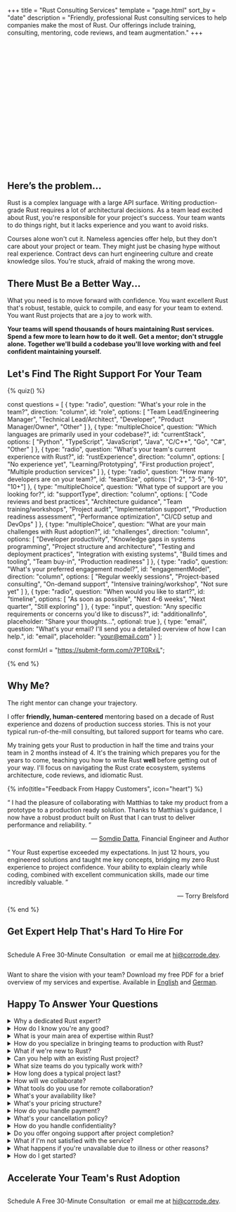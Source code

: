 +++
title = "Rust Consulting Services"
template = "page.html"
sort_by = "date"
description = "Friendly, professional Rust consulting services to help companies make the most of Rust. Our offerings include training, consulting, mentoring, code reviews, and team augmentation."
+++

<script src="https://fast.wistia.com/embed/medias/crzddicf9e.jsonp" async></script><script src="https://fast.wistia.com/assets/external/E-v1.js" async></script><div class="wistia_responsive_padding" style="padding:56.25% 0 0 0;position:relative;"><div class="wistia_responsive_wrapper" style="height:100%;left:0;position:absolute;top:0;width:100%;"><div class="wistia_embed wistia_async_crzddicf9e seo=false videoFoam=true" style="height:100%;position:relative;width:100%"><div class="wistia_swatch" style="height:100%;left:0;opacity:0;overflow:hidden;position:absolute;top:0;transition:opacity 200ms;width:100%;"><img src="https://fast.wistia.com/embed/medias/crzddicf9e/swatch" style="filter:blur(5px);height:100%;object-fit:contain;width:100%;" alt="" aria-hidden="true" onload="this.parentNode.style.opacity=1;" /></div></div></div></div>

## Here’s the problem...

Rust is a complex language with a large API surface. Writing production-grade Rust requires a lot of architectural decisions. As a team lead excited about Rust, you're responsible for your project's success.
Your team wants to do things right, but it lacks experience and you want to avoid risks.

Courses alone won't cut it. Nameless agencies offer help, but they
don't care about your project or team. They might just be chasing hype without real experience. Contract devs can hurt engineering culture and create 
knowledge silos. You're stuck, afraid of making the wrong move.

## There Must Be a Better Way...

What you need is to move forward with confidence. You want excellent Rust that's robust, testable, quick to compile, and easy for your team to extend. You want Rust projects that are a joy to work with.


**Your teams will spend thousands of hours maintaining Rust services. Spend a few more to learn how to do it well.**
**Get a mentor; don't struggle alone.**
**Together we'll build a codebase you'll love working with and feel confident maintaining yourself.**

## Let's Find The Right Support For Your Team

{% quiz() %}

const questions = [
  {
    type: "radio",
    question: "What's your role in the team?",
    direction: "column",
    id: "role",
    options: [
      "Team Lead/Engineering Manager",
      "Technical Lead/Architect",
      "Developer",
      "Product Manager/Owner",
      "Other"
    ]
  },
  {
    type: "multipleChoice",
    question: "Which languages are primarily used in your codebase?",
    id: "currentStack",
    options: [
      "Python",
      "TypeScript",
      "JavaScript",
      "Java",
      "C/C++",
      "Go",
      "C#",
      "Other"
    ]
  },
  {
    type: "radio",
    question: "What's your team's current experience with Rust?",
    id: "rustExperience",
    direction: "column",
    options: [
      "No experience yet",
      "Learning/Prototyping",
      "First production project",
      "Multiple production services"
    ]
  },
  {
    type: "radio",
    question: "How many developers are on your team?",
    id: "teamSize",
    options: ["1-2", "3-5", "6-10", "10+"]
  },
  {
    type: "multipleChoice",
    question: "What type of support are you looking for?",
    id: "supportType",
    direction: "column",
    options: [
      "Code reviews and best practices",
      "Architecture guidance",
      "Team training/workshops",
      "Project audit",
      "Implementation support",
      "Production readiness assessment",
      "Performance optimization",
      "CI/CD setup and DevOps"
    ]
  },
  {
    type: "multipleChoice",
    question: "What are your main challenges with Rust adoption?",
    id: "challenges",
    direction: "column",
    options: [
      "Developer productivity",
      "Knowledge gaps in systems programming",
      "Project structure and architecture",
      "Testing and deployment practices",
      "Integration with existing systems",
      "Build times and tooling",
      "Team buy-in",
      "Production readiness"
    ]
  },
  {
    type: "radio",
    question: "What's your preferred engagement model?",
    id: "engagementModel",
    direction: "column",
    options: [
      "Regular weekly sessions",
      "Project-based consulting",
      "On-demand support",
      "Intensive training/workshop",
      "Not sure yet"
    ]
  },
  {
    type: "radio",
    question: "When would you like to start?",
    id: "timeline",
    options: [
      "As soon as possible",
      "Next 4-6 weeks",
      "Next quarter",
      "Still exploring"
    ]
  },
  {
    type: "input",
    question: "Any specific requirements or concerns you'd like to discuss?",
    id: "additionalInfo",
    placeholder: "Share your thoughts...",
    optional: true
  },
  {
    type: "email",
    question: "What's your email? I'll send you a detailed overview of how I can help.",
    id: "email",
    placeholder: "your@email.com"
  }
];

const formUrl = "https://submit-form.com/r7PT0RxiL";

{% end %}

## Why Me?

The right mentor can change your trajectory.

I offer **friendly, human-centered** mentoring based on a decade of Rust experience and dozens of production success stories.
This is not your typical run-of-the-mill consulting, but tailored support for teams who care.

My training gets your Rust to production in half the time and trains your team in 2 months instead of 4.
It's the training which prepares you for the years to come, teaching you how to write Rust **well** before getting out of your way.
I'll focus on navigating the Rust crate ecosystem, systems architecture, code reviews, and idiomatic Rust.

{% info(title="Feedback From Happy Customers", icon="heart") %}

<q>
    I had the pleasure of collaborating with
    Matthias to take my product from a prototype to
    a production ready solution. Thanks
    to Matthias's guidance, I now have a robust
    product built on Rust that I can trust to
    deliver performance and reliability.
</q>
<p style="text-align:right">
&mdash; <a href="https://www.linkedin.com/in/somdip-datta/">Somdip Datta</a>, Financial Engineer and Author
</p>

<q>
  Your Rust expertise exceeded my expectations. In just 12 hours, you engineered
  solutions and taught me key concepts, bridging my zero Rust experience to
  project confidence. Your ability to explain clearly while coding, combined with
  excellent communication skills, made our time incredibly valuable.
</q>
<p style="text-align:right">
&mdash; Torry Brelsford 
</p>

{% end %}

## Get Expert Help That's Hard To Hire For

<div style="display: flex; align-items: center; justify-content: left; flex-direction: row; gap: 10px;">
  <a class="cta-button" data-cal-link="corrode/30min" data-cal-namespace="" data-cal-config='{"layout":"month_view"}'>Schedule A Free 30-Minute Consultation</a>
  <p>
    or email me at <a href="mailto:hi@corrode.dev">hi@corrode.dev</a>.
  </p>
</div>  

Want to share the vision with your team?
Download my free PDF for a brief overview of my services and expertise. Available in [English](corrode_rust_team_augmentation_en.pdf) and [German](corrode_rust_team_augmentation_de.pdf).

<script async src="https://tally.so/widgets/embed.js"></script>


## Happy To Answer Your Questions

<div class="faq-section">
  <details class="faq-item">
    <summary>Why a dedicated Rust expert?</summary>
    <p>Have you ever been to a restaurant that serves everything from sushi to pizza? How does that make you feel about the quality of the food? The same applies to software development. A generalist might be able to help you with many things, but they won't be able to provide the same level of expertise as a specialist.</p>
    <p>If you want sushi or pizza, I can recommend a great place around Düsseldorf, but I can help with Rust!</p>
  </details>

  <details class="faq-item">
    <summary>How do I know you're any good?</summary>
    <p>I am a passionate open-source maintainer. Some popular Rust crates I built are <a href="https://github.com/tinysearch/tinysearch">tinysearch</a>, <a href=" https://github.com/mre/hyperjson">hyperjson</a>, and <a href="https://github.com/lycheeverse/lychee">lychee</a>. My projects are used by companies like Google, Microsoft, and Amazon and integrated into more than 10,000 repositories.
    </p>
    <p>
      If you want to check how I communicate, check out my <a href="/podcast">podcast</a> where I talk to decision makers and lead engineers about Rust adoption in their companies.
    </p>
  </details>

  <details class="faq-item">
    <summary>What is your main area of expertise within Rust?</summary>
    <p>My main strength lies in backend systems, APIs, command-line tooling, and DevOps. I have extensive experience building high-performance, scalable systems in Rust, and delivering robust and efficient solutions. I also specialize in helping teams adopt Rust, providing training, code reviews, and ongoing support to ensure successful integration of Rust into your tech stack.</p>
  </details>

  <details class="faq-item">
    <summary>How do you specialize in bringing teams to production with Rust?</summary>
    <p>From experience, I learned that a lot of developers are excited about Rust and might even have started a project with it. However, they often struggle to bring it to production. This entails a lot of challenges, such as setting up a CI/CD pipeline, structuring the codebase, and dependency management.</p>
    <p>
    My expertise lies in guiding teams through the entire process of adopting Rust and deploying it to production. This includes initial strategy, architecture design, implementation, testing, and deployment. I focus on backend systems and APIs, ensuring they're robust, efficient, and scalable. My approach combines hands-on development with knowledge transfer, enabling your team to maintain and expand the system independently.</p>
  </details>

  <details class="faq-item">
      <summary>What if we're new to Rust?</summary>
      <p>That's perfectly fine! I specialize in helping teams adopt Rust. We can start with training sessions and gradually move into more hands-on development as your team's comfort with Rust grows.</p>
  </details>

  <details class="faq-item">
      <summary>Can you help with an existing Rust project?</summary>
      <p>Absolutely! Whether you need help optimizing an existing codebase, expanding functionality, or conducting code reviews, I can assist with projects at any stage of development.</p>
  </details>

  <details class="faq-item">
    <summary>What size teams do you typically work with?</summary>
    <p>I've worked with teams of various sizes, from small startups to large enterprise teams. My approach is adaptable to your team's size and structure. Whether you're a solo developer looking for mentorship or a large team transitioning to Rust, I can tailor my services to suit your needs.</p>
    <p>That said, I work best with small, focused groups. My ideal group size is 3-10 people, typically towards the lower end of that range. This allows for more personalized attention and effective knowledge transfer. If you have larger teams, we can arrange multiple sessions with smaller groups to ensure everyone gets the most out of our time together.</p>
  </details>

  <details class="faq-item">
      <summary>How long does a typical project last?</summary>
      <p>Project durations vary based on scope and complexity. Typically, engagements range from a few weeks for focused tasks to several months for more comprehensive projects. We'll discuss timelines during our initial consultation.</p>
  </details>

  <details class="faq-item">
      <summary>How will we collaborate?
      </summary>
      <p>I'm located in the Central European Timezone (CET), and I'm available for regular meetings during business hours.</p>
      <p>I work remotely with clients worldwide. However, I'm also open to on-site visits if needed, especially for workshops or kick-off meetings.</p>
  </details>

  <details class="faq-item">
    <summary>What tools do you use for remote collaboration?</summary>
    <p>I'm proficient with a variety of remote collaboration tools including Slack, Teams, Zoom, GitHub, Jira, Tuple, Rust Rover, Visual Studio Code, and GitLab. I'm also happy to adapt to your team's preferred tools and workflows to ensure seamless integration with your existing processes.</p>
  </details>

  <details class="faq-item">
      <summary>What's your availability like?</summary>
      <p>My availability varies, but I always strive to accommodate my clients' needs. It's best to reach out early so we can plan accordingly. For urgent requests, I'll do my best to adjust my schedule.</p>
  </details>

  <details class="faq-item">
    <summary>What's your pricing structure?</summary>
    <p>I offer flexible booking options for half days or full days. During these booked times, I'll be fully available for questions and consulting. We'll discuss and agree on the days in advance, and you have the flexibility to add or remove days as needed. This structure allows us to adapt to your project's evolving needs.</p>
  </details>

  <details class="faq-item">
      <summary>How do you handle payment?</summary>
      <p>I accept payment via bank transfer or credit card. We'll discuss payment terms and schedules during our initial consultation.</p>
  </details>

  <details class="faq-item">
      <summary>What's your cancellation policy?</summary>
      <p>I understand that plans can change. Therefore you can cancel our services at the end of any month with no further obligation.</p>
  </details>

  <details class="faq-item">
      <summary>How do you handle confidentiality?</summary>
      <p>I take confidentiality very seriously. I'm happy to sign NDAs and work within your company's security protocols to ensure all project details remain confidential.</p>
  </details>

  <details class="faq-item">
    <summary>Do you offer ongoing support after project completion?</summary>
    <p>Yes, I can provide ongoing support and maintenance as needed. However, the goal is to empower your team to be self-sufficient in Rust development. We can discuss post-project support options based on your specific needs.</p>
  </details>

  <details class="faq-item">
    <summary>What if I'm not satisfied with the service?</summary>
    <p>I take great pride in my work and strive to ensure that all my clients are satisfied. If you're not happy with the service, please let me know, and we'll find a solution</p>
  </details>

  <details class="faq-item">
    <summary>What happens if you're unavailable due to illness or other reasons?</summary>
    <p>As a solo consultant, I strive to maintain clear communication with my clients. In case of planned absences, I'll notify you well in advance. For unexpected issues, I have a network of trusted Rust experts who can provide backup support if absolutely necessary, ensuring your project stays on track. However, this would only be done with your explicit approval.</p>
  </details>

  <details class="faq-item">
    <summary>How do I get started?</summary>
    <p>Getting started is easy! Simply <a href="https://cal.com/corrode">schedule a free consultation call</a> with me to discuss your project needs and goals. We'll take it from there!</p>
  </details>
</div>

## Accelerate Your Team's Rust Adoption

<div style="display: flex; align-items: center; justify-content: left; flex-direction: row; gap: 10px;">
  <a class="cta-button" data-cal-link="corrode/30min" data-cal-namespace="" data-cal-config='{"layout":"month_view"}'>Schedule A Free 30-Minute Consultation</a>
  <p>
    or email me at <a href="mailto:hi@corrode.dev">hi@corrode.dev</a>.
  </p>
</div>  
